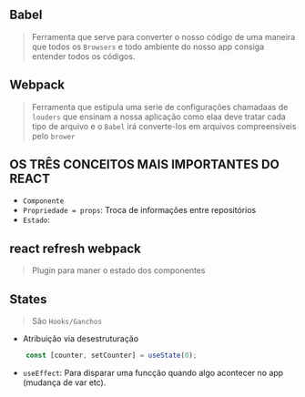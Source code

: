 ## Babel
> Ferramenta que serve para converter o nosso código de uma maneira que todos os `Browsers` e todo ambiente do nosso app consiga entender todos os códigos.

## Webpack
> Ferramenta que estipula uma serie de configurações chamadaas de `louders` que ensinam a nossa aplicação como elaa deve tratar cada tipo de arquivo e o `Babel` irá converte-los em arquivos compreensiveis pelo `brower`

## OS TRÊS CONCEITOS MAIS IMPORTANTES DO REACT
- `Componente`
- `Propriedade = props`: Troca de informações entre repositórios
- `Estado`: 

## react refresh webpack
> Plugin para maner o estado dos componentes

## States
> São `Hooks/Ganchos`

- Atribuição via desestruturação
```javascript
    const [counter, setCounter] = useState(0);
```
- `useEffect`: Para disparar uma funcção quando algo acontecer no app (mudança de var etc).